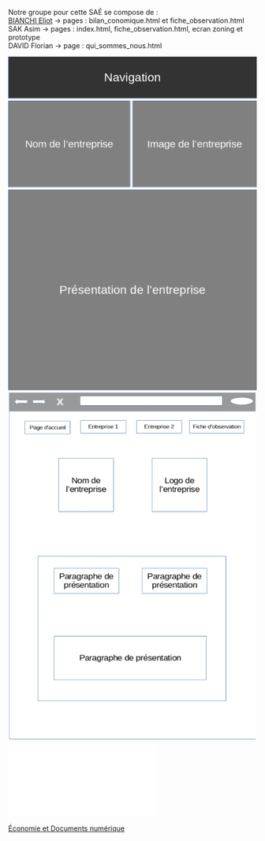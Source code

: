 Notre groupe pour cette SAÉ se compose de :<br>
    <a href="mailto:eliot.bianchi@edu.univ-fcomte.fr?cc=asim.sak@edu.univ-fcomte.fr,florian.david@edu.univ-fcomte.fr&subject=Mail from altran">BIANCHI Eliot</a>  -> pages : bilan_conomique.html et fiche_observation.html <br>
    SAK Asim  -> pages : index.html, fiche_observation.html, ecran zoning et prototype<br>
    DAVID Florian  -> page : qui_sommes_nous.html
    
![écran de zoning](doc/ecran_zoning.png)
![écran prototype](doc/ecran_prototype.png)
![w3cValidation](doc/w3cValidation.pdf)
<br>

[Économie et Documents numérique](doc/BIANCHI_SAES106_A2_Altran.pdf)




